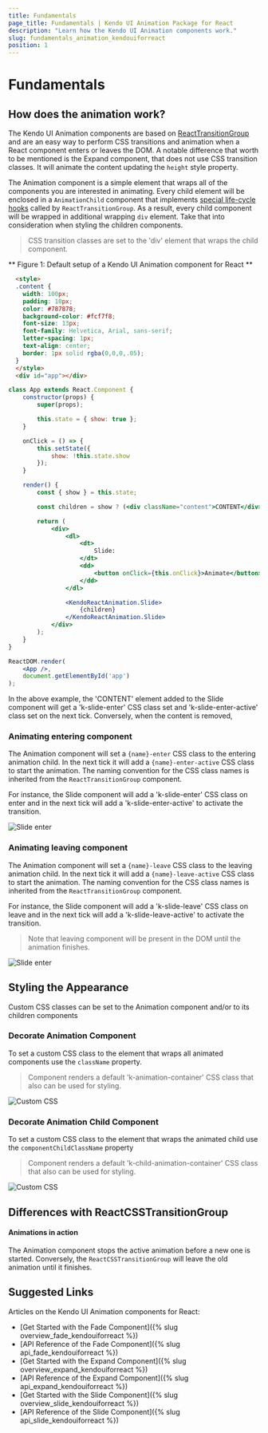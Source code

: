 ```yaml
---
title: Fundamentals
page_title: Fundamentals | Kendo UI Animation Package for React
description: "Learn how the Kendo UI Animation components work."
slug: fundamentals_animation_kendouiforreact
position: 1
---
```


# Fundamentals

## How does the animation work?

The Kendo UI Animation components are based on [ReactTransitionGroup](https://facebook.github.io/react/docs/animation.html) and are an easy way to perform CSS transitions and animation
when a React component enters or leaves the DOM. A notable difference that worth to be mentioned is the Expand component, that does not use CSS transition classes. It will animate the content updating the `height` style property.

The Animation component is a simple element that wraps all of the components you are interested in animating. Every child element will be enclosed in a `AnimationChild` component
that implements [special life-cycle hooks](https://facebook.github.io/react/docs/animation.html#low-level-api-reacttransitiongroup) called by `ReactTransitionGroup`. As a result,
every child component will be wrapped in additional wrapping `div` element. Take that into consideration when styling the children components.

> CSS transition classes are set to the 'div' element that wraps the child component.

** Figure 1: Default setup of a Kendo UI Animation component for React **

```html
  <style>
  .content {
    width: 100px;
    padding: 10px;
    color: #787878;
    background-color: #fcf7f8;
    font-size: 13px;
    font-family: Helvetica, Arial, sans-serif;
    letter-spacing: 1px;
    text-align: center;
    border: 1px solid rgba(0,0,0,.05);
  }
  </style>
  <div id="app"></div>
```
```jsx
class App extends React.Component {
    constructor(props) {
        super(props);

        this.state = { show: true };
    }

    onClick = () => {
        this.setState({
            show: !this.state.show
        });
    }

    render() {
        const { show } = this.state;

        const children = show ? (<div className="content">CONTENT</div>) : null;

        return (
            <div>
                <dl>
                    <dt>
                        Slide:
                    </dt>
                    <dd>
                        <button onClick={this.onClick}>Animate</button>
                    </dd>
                </dl>

                <KendoReactAnimation.Slide>
                    {children}
                </KendoReactAnimation.Slide>
            </div>
        );
    }
}

ReactDOM.render(
    <App />,
    document.getElementById('app')
);
```

In the above example, the 'CONTENT' element added to the Slide component will get a 'k-slide-enter' CSS class set and 'k-slide-enter-active' class set on the next tick. Conversely, when the content is removed,

### Animating entering component

The Animation component will set a `{name}-enter` CSS class to the entering animation child. In the next tick it will add a `{name}-enter-active` CSS class to start the animation. The naming convention for
the CSS class names is inherited from the `ReactTransitionGroup` component.

For instance, the Slide component will add a 'k-slide-enter' CSS class on enter and in the next tick will add a 'k-slide-enter-active' to activate the transition.

![Slide enter](images/slide-enter.png)

### Animating leaving component

The Animation component will set a `{name}-leave` CSS class to the leaving animation child. In the next tick it will add a `{name}-leave-active` CSS class to start the animation. The naming convention for
the CSS class names is inherited from the `ReactTransitionGroup` component.

For instance, the Slide component will add a 'k-slide-leave' CSS class on leave and in the next tick will add a 'k-slide-leave-active' to activate the transition.

> Note that leaving component will be present in the DOM until the animation finishes.

![Slide enter](images/slide-leave.png)

## Styling the Appearance

Custom CSS classes can be set to the Animation component and/or to its children components

### Decorate Animation Component

To set a custom CSS class to the element that wraps all animated components use the `className` property.

> Component renders a default 'k-animation-container' CSS class that also can be used for styling.

![Custom CSS](images/custom-class.png)

### Decorate Animation Child Component

To set a custom CSS class to the element that wraps the animated child use the `componentChildClassName` property

> Component renders a default 'k-child-animation-container' CSS class that also can be used for styling.

![Custom CSS](images/custom-class.png)

## Differences with ReactCSSTransitionGroup

#### Animations in action

The Animation component stops the active animation before a new one is started. Conversely, the `ReactCSSTransitionGroup` will leave the old animation until it finishes.

## Suggested Links

Articles on the Kendo UI Animation components for React:

* [Get Started with the Fade Component]({% slug overview_fade_kendouiforreact %})
* [API Reference of the Fade Component]({% slug api_fade_kendouiforreact %})
* [Get Started with the Expand Component]({% slug overview_expand_kendouiforreact %})
* [API Reference of the Expand Component]({% slug api_expand_kendouiforreact %})
* [Get Started with the Slide Component]({% slug overview_slide_kendouiforreact %})
* [API Reference of the Slide Component]({% slug api_slide_kendouiforreact %})
